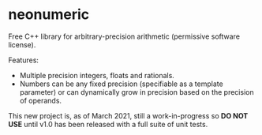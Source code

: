 # neonumeric
Free C++ library for arbitrary-precision arithmetic (permissive software license).

Features:

* Multiple precision integers, floats and rationals.
* Numbers can be any fixed precision (specifiable as a template parameter) or can dynamically grow in precision based on the precision of operands.

This new project is, as of March 2021, still a work-in-progress so **DO NOT USE** until v1.0 has been released with a full suite of unit tests.
